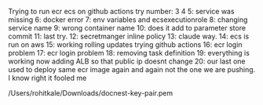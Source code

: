 Trying to run ecr ecs on github actions
try number:
3
4
5: service was missing
6: docker error
7: env variables and ecsexecutionrole
8: changing service name
9: wrong container name
10: does it add to parameter store commit
11: last try.
12: secretmanger inline policy
13: claude way.
14: ecs is run on aws
15: working rolling updates trying github actions
16: ecr login problem
17: ecr login problem
18: removing task definition
19: everything is working now adding ALB so that public ip doesnt change
20: our last one used to deploy same ecr image again and again not the one we are pushing. I know right it fooled me


/Users/rohitkale/Downloads/docnest-key-pair.pem